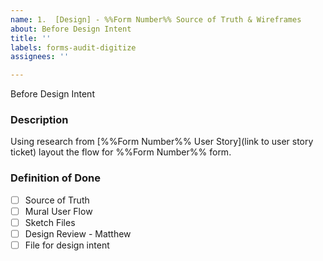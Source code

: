 ```yaml
---
name: 1.  [Design] - %%Form Number%% Source of Truth & Wireframes
about: Before Design Intent
title: ''
labels: forms-audit-digitize
assignees: ''

---
```


Before Design Intent
### **Description**
Using research from [%%Form Number%% User Story](link to user story ticket) layout the flow for %%Form Number%% form.

### **Definition of Done**
- [ ] Source of Truth
- [ ] Mural User Flow
- [ ] Sketch Files
- [ ] Design Review - Matthew
- [ ] File for design intent
